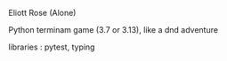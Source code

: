 Eliott Rose (Alone)

Python terminam game (3.7 or 3.13), like a dnd adventure

libraries : pytest, typing
